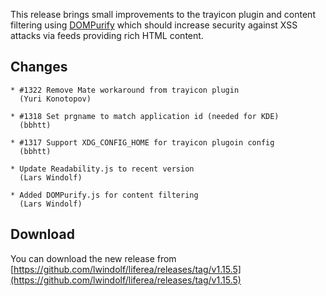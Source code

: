 This release brings small improvements to the trayicon plugin and content filtering using [DOMPurify](https://github.com/cure53/DOMPurify)  which should increase security against XSS attacks via feeds providing  rich HTML content.

## Changes 

	* #1322 Remove Mate workaround from trayicon plugin
	  (Yuri Konotopov)

	* #1318 Set prgname to match application id (needed for KDE)
	  (bbhtt)

	* #1317 Support XDG_CONFIG_HOME for trayicon plugoin config
	  (bbhtt)

	* Update Readability.js to recent version
	  (Lars Windolf)

	* Added DOMPurify.js for content filtering
	  (Lars Windolf)

## Download

You can download the new release from [https://github.com/lwindolf/liferea/releases/tag/v1.15.5](https://github.com/lwindolf/liferea/releases/tag/v1.15.5)
